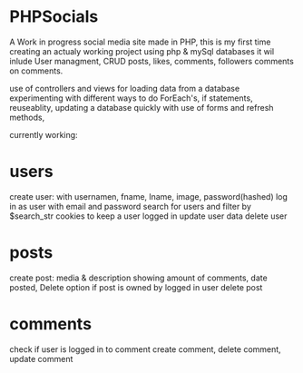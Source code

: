 # PHPSocials
A Work in progress social media site made in PHP, this is my first time creating an actualy working project using php &amp; mySql databases
it wil inlude User managment, CRUD
posts, likes, comments, followers comments on comments.

use of controllers and views for loading data from a database
experimenting with different ways to do ForEach's, if statements, reuseablity, updating a database quickly with use of forms and refresh methods,

currently working:
# users
create user: with usernamen, fname, lname, image, password(hashed)
log in as user with email and password
search for users and filter by $search_str
cookies to keep a user logged in
update user data
delete user

# posts
create post: media & description showing amount of comments, date posted, Delete option if post is owned by logged in user
delete post

# comments
check if user is logged in to comment
create comment, 
delete comment, 
update comment

